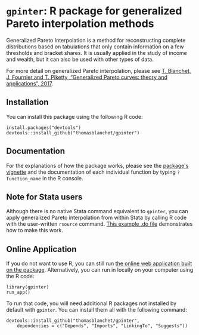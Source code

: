 # ```gpinter```: R package for generalized Pareto interpolation methods

Generalized Pareto Interpolation is a method for reconstructing complete distributions based on tabulations that only contain information on a few thresholds and bracket shares. It is usually applied in the study of income and wealth, but it can also be used with other types of data.

For more detail on generalized Pareto interpolation, please see [T.&nbsp;Blanchet, J.&nbsp;Fournier and T.&nbsp;Piketty, “Generalized Pareto curves: theory and applications”, 2017](http://wid.world/document/blanchet-t-fournier-j-piketty-t-generalized-pareto-curves-theory-applications-2017/).

## Installation

You can install this package using the following R code:
```{r}
install.packages("devtools")
devtools::install_github("thomasblanchet/gpinter")
```

## Documentation

For the explanations of how the package works, please see the [package's vignette](https://thomasblanchet.fr/documents/gpinter-vignette.pdf) and the documentation of each individual function by typing `?function_name` in the R console.

## Note for Stata users

Although there is no native Stata command equivalent to `gpinter`, you can apply generalized Pareto interpolation from within Stata by calling R code with the user-written `rsource` command. [This example .do file](inst/stata/gpinter-stata-example.do) demonstrates how to make this work.

## Online Application

If you do not want to use R, you can still run [the online web application built on the package](http://wid.world/gpinter/). Alternatively, you can run in locally on your computer using the R code:
```{r}
library(gpinter)
run_app()
```
To run that code, you will need additional R packages not installed by default with `gpinter`. You can install them all with the following command:
```{r}
devtools::install_github("thomasblanchet/gpinter",
    dependencies = c("Depends", "Imports", "LinkingTo", "Suggests"))
```
